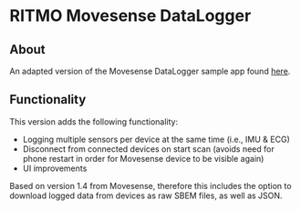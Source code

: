 # RITMO Movesense DataLogger

## About

An adapted version of the Movesense DataLogger sample app found [here](https://bitbucket.org/movesense/movesense-mobile-lib/src/master/).

## Functionality

This version adds the following functionality:
- Logging multiple sensors per device at the same time (i.e., IMU & ECG)
- Disconnect from connected devices on start scan (avoids need for phone restart in order for Movesense device to be visible again)
- UI improvements

Based on version 1.4 from Movesense, therefore this includes the option to download logged data from devices as raw SBEM files, as well as JSON.
